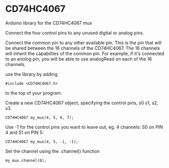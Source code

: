 # CD74HC4067
Arduino library for the CD74HC4067 mux


Connect the four control pins to any unused digital or analog pins.
 
Connect the common pin to any other available pin. This is the pin that will be 
shared between the 16 channels of the CD74HC4067. The 16 channels will inherit the
capabilties of the common pin. For example, if it's connected to an anolog pin,
you will be able to use analogRead on each of the 16 channels. 

use the library by adding 

`#include <CD74HC4067.h>`

to the top of your program.

Create a new CD74HC4067 object, specifying the control pins, s0 s1, s2, s3.

`CD74HC4067 my_mux(4, 5, 6, 7);` 

Use -1 for the control pins you want to leave out, eg. 4 channels: S0 on PIN 4 and S1 on PIN 5:

`CD74HC4067 my_mux(4, 5, -1, -1);`

Set the channel using the .channel() function

`my_mux.channel(8);`

